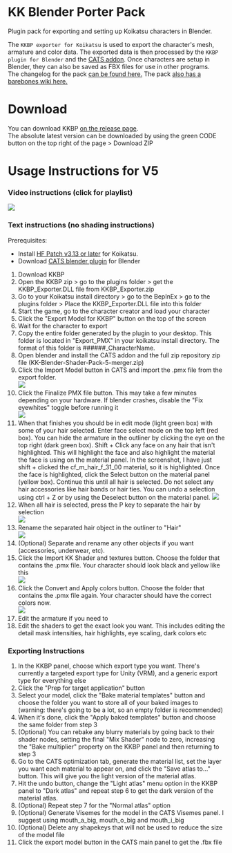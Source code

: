 # KK Blender Porter Pack
Plugin pack for exporting and setting up Koikatsu characters in Blender.  

The ```KKBP exporter for Koikatsu``` is used to export the character's mesh, armature and color data. The exported data is then processed by the ```KKBP plugin for Blender``` and the [CATS addon](https://github.com/GiveMeAllYourCats/cats-blender-plugin). Once characters are setup in Blender, they can also be saved as FBX files for use in other programs.   
The changelog for the pack [can be found here.](https://github.com/FlailingFog/KK-Blender-Shader-Pack/blob/master/Changelog.md)
The pack [also has a barebones wiki here.](https://github.com/FlailingFog/KK-Blender-Shader-Pack/wiki)

# Download
You can download KKBP [on the release page](https://github.com/FlailingFog/KK-Blender-Porter-Pack/releases).  
The absolute latest version can be downloaded by using the green CODE button on the top right of the page > Download ZIP

# Usage Instructions for V5
### Video instructions (click for playlist)
[![ ](https://github.com/FlailingFog/KK-Blender-Shader-Pack/blob/assets/readme/playlistthumbnail.png)](https://www.youtube.com/playlist?list=PLhiuav2SCuvdEAbUzJxSqp61fNiPTFfwb)

### Text instructions (no shading instructions)

Prerequisites:
* Install [HF Patch v3.13 or later](https://github.com/ManlyMarco/KK-HF_Patch) for Koikatsu.
* Download [CATS blender plugin](https://github.com/GiveMeAllYourCats/cats-blender-plugin) for Blender

1. Download KKBP
2. Open the KKBP zip > go to the plugins folder > get the KKBP_Exporter.DLL file from KKBP_Exporter.zip
3. Go to your Koikatsu install directory > go to the BepInEx > go to the plugins folder > Place the KKBP_Exporter.DLL file into this folder
4. Start the game, go to the character creator and load your character
5. Click the "Export Model for KKBP" button on the top of the screen
6. Wait for the character to export
7. Copy the entire folder generated by the plugin to your desktop. This folder is located in "Export_PMX" in your koikatsu install directory. The format of this folder is ######_CharacterName. 
8. Open blender and install the CATS addon and the full zip repository zip file (KK-Blender-Shader-Pack-5-merger.zip)
9. Click the Import Model button in CATS and import the .pmx file from the export folder.  
![ ](https://github.com/FlailingFog/KK-Blender-Shader-Pack/blob/assets/readme/catsimport.png)
9. Click the Finalize PMX file button. This may take a few minutes depending on your hardware. If blender crashes, disable the "Fix eyewhites" toggle before running it  
![ ](https://github.com/FlailingFog/KK-Blender-Shader-Pack/blob/assets/readme/kkpanel1.png)
10. When that finishes you should be in edit mode (light green box) with some of your hair selected. Enter face select mode on the top left (red box). You can hide the armature in the outliner by clicking the eye on the top right (dark green box). Shift + Click any face on any hair that isn't highlighted. This will highlight the face and also highlight the material the face is using on the material panel. In the screenshot, I have just shift + clicked the cf_m_hair_f_31_00 material, so it is highlighted. Once the face is highlighted, click the Select button on the material panel (yellow box). Continue this until all hair is selected. Do not select any hair accessories like hair bands or hair ties. You can undo a selection using ctrl + Z or by using the Deselect button on the material panel. ![ ](https://github.com/FlailingFog/KK-Blender-Shader-Pack/blob/assets/readme/hairselection.png)
11. When all hair is selected, press the P key to separate the hair by selection  
![ ](https://github.com/FlailingFog/KK-Blender-Shader-Pack/blob/assets/readme/hairseparate.png)
12. Rename the separated hair object in the outliner to "Hair"  
![ ](https://github.com/FlailingFog/KK-Blender-Shader-Pack/blob/assets/readme/rename.png)
13. (Optional) Separate and rename any other objects if you want (accessories, underwear, etc). 
14. Click the Import KK Shader and textures button. Choose the folder that contains the .pmx file. Your character should look black and yellow like this  
![ ](https://github.com/FlailingFog/KK-Blender-Shader-Pack/blob/assets/readme/importtemplates.png)
16. Click the Convert and Apply colors button. Choose the folder that contains the .pmx file again. Your character should have the correct colors now.  
![ ](https://github.com/FlailingFog/KK-Blender-Shader-Pack/blob/assets/readme/importcolors.png)
18. Edit the armature if you need to
19. Edit the shaders to get the exact look you want. This includes editing the detail mask intensities, hair highlights, eye scaling, dark colors etc

### Exporting Instructions
1. In the KKBP panel, choose which export type you want. There's currently a targeted export type for Unity (VRM), and a generic export type for everything else
2. Click the "Prep for target application" button
3. Select your model, click the "Bake material templates" button and choose the folder you want to store all of your baked images to (warning: there's going to be a lot, so an empty folder is recommended)
4. When it's done, click the "Apply baked templates" button and choose the same folder from step 3
5. (Optional) You can rebake any blurry materials by going back to their shader nodes, setting the final "Mix Shader" node to zero, increasing the "Bake multiplier" property on the KKBP panel and then returning to step 3
6. Go to the CATS optimization tab, generate the material list, set the layer you want each material to appear on, and click the "Save atlas to..." button. This will give you the light version of the material atlas.
7. Hit the undo button, change the "Light atlas" menu option in the KKBP panel to "Dark atlas" and repeat step 6 to get the dark version of the material atlas.
8. (Optional) Repeat step 7 for the "Normal atlas" option
9. (Optional) Generate Visemes for the model in the CATS Visemes panel. I suggest using mouth_a_big, mouth_o_big and mouth_i_big
10. (Optional) Delete any shapekeys that will not be used to reduce the size of the model file 
11. Click the export model button in the CATS main panel to get the .fbx file

